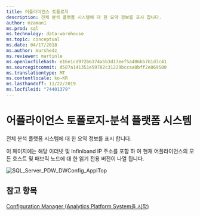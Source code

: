 ```yaml
---
title: 어플라이언스 토폴로지
description: 전체 분석 플랫폼 시스템에 대 한 요약 정보를 표시 합니다.
author: mzaman1
ms.prod: sql
ms.technology: data-warehouse
ms.topic: conceptual
ms.date: 04/17/2018
ms.author: murshedz
ms.reviewer: martinle
ms.openlocfilehash: e16e1cd972b6374a5b3d17eef5a406b57b1d3c41
ms.sourcegitcommit: d587a141351e59782c31229bccaa0bff2e869580
ms.translationtype: MT
ms.contentlocale: ko-KR
ms.lasthandoff: 11/22/2019
ms.locfileid: "74401379"
---
```

# <a name="appliance-topology---analytics-platform-system"></a>어플라이언스 토폴로지-분석 플랫폼 시스템
전체 분석 플랫폼 시스템에 대 한 요약 정보를 표시 합니다.  
  
이 페이지에는 해당 이더넷 및 Infiniband IP 주소를 포함 하 여 현재 어플라이언스의 모든 호스트 및 패브릭 노드에 대 한 읽기 전용 버전이 나열 됩니다.  
  
![SQL_Server_PDW_DWConfig_ApplTop](./media/appliance-topology/SQL_Server_PDW_DWConfig_ApplTop.png "SQL_Server_PDW_DWConfig_ApplTop")  
  
## <a name="see-also"></a>참고 항목  
[Configuration Manager &#40;Analytics Platform System을 시작&#41;](launch-the-configuration-manager.md)  
  
